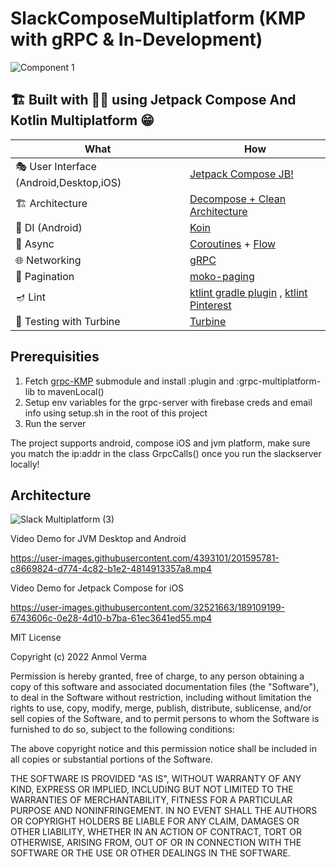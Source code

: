 # SlackComposeMultiplatform (KMP with gRPC & In-Development)


![Component 1](https://user-images.githubusercontent.com/4393101/197988428-87a04d5e-94e0-4f7e-9c34-48d04983b081.png)


## 🏗️️ Built with 💪🏼 using Jetpack Compose And Kotlin Multiplatform 😁

| What                                    | How                                                                                                                                                                             |
|-----------------------------------------|---------------------------------------------------------------------------------------------------------------------------------------------------------------------------------|
| 🎭 User Interface (Android,Desktop,iOS) | [Jetpack Compose JB!](https://developer.android.com/jetpack/compose)                                                                                                            |
| 🏗 Architecture                         | [Decompose + Clean Architecture](https://arkivanov.github.io/Decompose/)                                                                                                        |
| 💉 DI (Android)                         | [Koin](https://insert-koin.io/)                                                                                                                                                 |
| 🌊 Async                                | [Coroutines](https://kotlinlang.org/docs/coroutines-overview.html) + [Flow](https://kotlin.github.io/kotlinx.coroutines/kotlinx-coroutines-core/kotlinx.coroutines.flow/-flow/) |
| 🌐 Networking                           | [gRPC](https://grpc.io/)                                                                                                                                                        |
| 📄 Pagination                           | [moko-paging](https://github.com/icerockdev/moko-paging)                                                                                                                        |
| 🪔 Lint                                 | [ktlint gradle plugin](https://github.com/JLLeitschuh/ktlint-gradle) , [ktlint Pinterest](https://github.com/pinterest/ktlint)                                                  |
| 🤿 Testing with Turbine                                 | [Turbine](https://github.com/cashapp/turbine)                                                 |


## Prerequisities

1. Fetch [grpc-KMP](https://github.com/oianmol/gRPC-KMP) submodule and install :plugin and :grpc-multiplatform-lib to mavenLocal()
2. Setup env variables for the grpc-server with firebase creds and email info using setup.sh in the root of this project 
3. Run the server 

The project supports android, compose iOS and jvm platform, make sure you match the ip:addr in the class GrpcCalls() once you run the slackserver locally!

## Architecture

![Slack Multiplatform (3)](https://user-images.githubusercontent.com/4393101/205478274-23b55650-5676-4530-bd12-cdbd96dd098d.png)


Video Demo for JVM Desktop and Android

https://user-images.githubusercontent.com/4393101/201595781-c8669824-d774-4c82-b1e2-4814913357a8.mp4


Video Demo for Jetpack Compose for iOS

https://user-images.githubusercontent.com/32521663/189109199-6743606c-0e28-4d10-b7ba-61ec3641ed55.mp4



MIT License

Copyright (c) 2022 Anmol Verma

Permission is hereby granted, free of charge, to any person obtaining a copy
of this software and associated documentation files (the "Software"), to deal
in the Software without restriction, including without limitation the rights
to use, copy, modify, merge, publish, distribute, sublicense, and/or sell
copies of the Software, and to permit persons to whom the Software is
furnished to do so, subject to the following conditions:

The above copyright notice and this permission notice shall be included in all
copies or substantial portions of the Software.

THE SOFTWARE IS PROVIDED "AS IS", WITHOUT WARRANTY OF ANY KIND, EXPRESS OR
IMPLIED, INCLUDING BUT NOT LIMITED TO THE WARRANTIES OF MERCHANTABILITY,
FITNESS FOR A PARTICULAR PURPOSE AND NONINFRINGEMENT. IN NO EVENT SHALL THE
AUTHORS OR COPYRIGHT HOLDERS BE LIABLE FOR ANY CLAIM, DAMAGES OR OTHER
LIABILITY, WHETHER IN AN ACTION OF CONTRACT, TORT OR OTHERWISE, ARISING FROM,
OUT OF OR IN CONNECTION WITH THE SOFTWARE OR THE USE OR OTHER DEALINGS IN THE
SOFTWARE.
